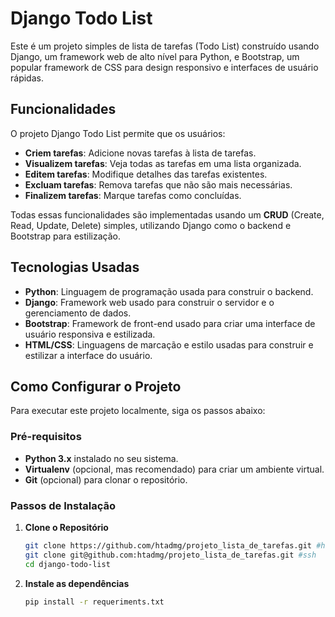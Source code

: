 # Django Todo List

Este é um projeto simples de lista de tarefas (Todo List) construído usando Django, um framework web de alto nível para Python, e Bootstrap, um popular framework de CSS para design responsivo e interfaces de usuário rápidas.

## Funcionalidades

O projeto Django Todo List permite que os usuários:

- **Criem tarefas**: Adicione novas tarefas à lista de tarefas.
- **Visualizem tarefas**: Veja todas as tarefas em uma lista organizada.
- **Editem tarefas**: Modifique detalhes das tarefas existentes.
- **Excluam tarefas**: Remova tarefas que não são mais necessárias.
- **Finalizem tarefas**: Marque tarefas como concluídas.

Todas essas funcionalidades são implementadas usando um **CRUD** (Create, Read, Update, Delete) simples, utilizando Django como o backend e Bootstrap para estilização.

## Tecnologias Usadas

- **Python**: Linguagem de programação usada para construir o backend.
- **Django**: Framework web usado para construir o servidor e o gerenciamento de dados.
- **Bootstrap**: Framework de front-end usado para criar uma interface de usuário responsiva e estilizada.
- **HTML/CSS**: Linguagens de marcação e estilo usadas para construir e estilizar a interface do usuário.

## Como Configurar o Projeto

Para executar este projeto localmente, siga os passos abaixo:

### Pré-requisitos

- **Python 3.x** instalado no seu sistema.
- **Virtualenv** (opcional, mas recomendado) para criar um ambiente virtual.
- **Git** (opcional) para clonar o repositório.

### Passos de Instalação

1. **Clone o Repositório**

   ```bash
   git clone https://github.com/htadmg/projeto_lista_de_tarefas.git #https
   git clone git@github.com:htadmg/projeto_lista_de_tarefas.git #ssh
   cd django-todo-list

2. **Instale as dependências**

   ```bash
   pip install -r requeriments.txt

